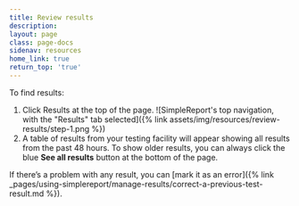 ```yaml
---
title: Review results
description:
layout: page
class: page-docs
sidenav: resources
home_link: true
return_top: 'true'
---
```


To find results:
1. Click Results at the top of the page.
![SimpleReport's top navigation, with the "Results" tab selected]({% link assets/img/resources/review-results/step-1.png %})
2. A table of results from your testing facility will appear showing all results from the past 48 hours. To show older results, you can always click the blue **See all results** button at the bottom of the page.

If there’s a problem with any result, you can [mark it as an error]({% link _pages/using-simplereport/manage-results/correct-a-previous-test-result.md %}).
